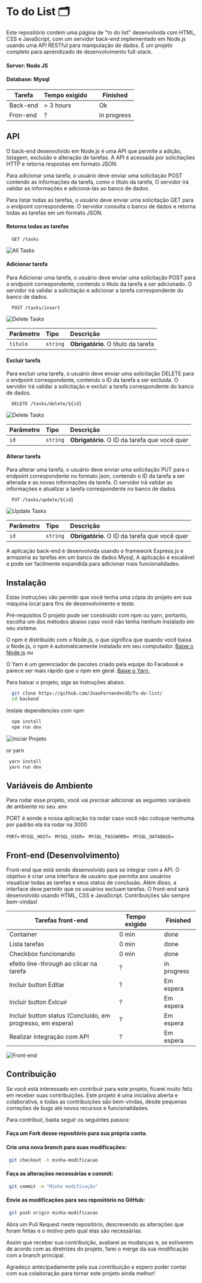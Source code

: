 
# To do List 🗂

Este repositório contém uma página de "to do list" desenvolvida com HTML, CSS e JavaScript, com um servidor back-end implementado em Node.js usando uma API RESTful para manipulação de dados. É um projeto completo para aprendizado de desenvolvimento full-stack.

#### Server: Node JS
#### Database: Mysql

| Tarefa           | Tempo exigido | | Finished | 
|----------------|---------------|----------------|-----------|
| Back-end  | > 3 hours  |  | Ok | 
| Fron-end   | ?  |  | in progress |





## API

O back-end desenvolvido em Node.js é uma API que permite a adição, listagem, exclusão e alteração de tarefas. A API é acessada por solicitações HTTP e retorna respostas em formato JSON.

Para adicionar uma tarefa, o usuário deve enviar uma solicitação POST contendo as informações da tarefa, como o título da tarefa, O servidor irá validar as informações e adicioná-las ao banco de dados.


Para listar todas as tarefas, o usuário deve enviar uma solicitação GET para o endpoint correspondente. O servidor consulta o banco de dados e retorna todas as tarefas em um formato JSON.

#### Retorna todas as tarefas

```http
  GET /tasks
```
![All Tasks](https://user-images.githubusercontent.com/24917622/221364931-a3e939fc-ac78-49ac-90ba-07664ff7c9a6.png)

#### Adicionar tarefa
Para Adicionar uma tarefa, o usuário deve enviar uma solicitação POST para o endpoint correspondente, contendo o titulo da tarefa a ser adicionado. O servidor irá validar a solicitação e adicionar a tarefa correspondente do banco de dados.

```http
  POST /tasks/insert
```
![Delete Tasks](https://user-images.githubusercontent.com/24917622/221364928-8850762c-a15b-4798-9c3b-d9bae9ab7d13.png)

| Parâmetro   | Tipo       | Descrição                                   |
| :---------- | :--------- | :------------------------------------------ |
| `titulo`      | `string` | **Obrigatório**. O titulo da tarefa|


#### Excluir tarefa
Para excluir uma tarefa, o usuário deve enviar uma solicitação DELETE para o endpoint correspondente, contendo o ID da tarefa a ser excluída. O servidor irá validar a solicitação e excluir a tarefa correspondente do banco de dados.

```http
  DELETE /tasks/delete/${id}
```
![Delete Tasks](https://user-images.githubusercontent.com/24917622/221364934-c0b7cbed-0e53-4248-81b1-09d4df19a89f.png)

| Parâmetro   | Tipo       | Descrição                                   |
| :---------- | :--------- | :------------------------------------------ |
| `id`      | `string` | **Obrigatório**. O ID da tarefa que você quer |





#### Alterar tarefa
Para alterar uma tarefa, o usuário deve enviar uma solicitação PUT para o endpoint correspondente no formato json, contendo o ID da tarefa a ser alterada e as novas informações da tarefa. O servidor irá validar as informações e atualizar a tarefa correspondente no banco de dados.

```http
  PUT /tasks/update/${id}
```
![Update Tasks](https://user-images.githubusercontent.com/24917622/221364930-2c6db78c-dd54-41dd-a42f-5a174141fcf8.png)

| Parâmetro   | Tipo       | Descrição                                   |
| :---------- | :--------- | :------------------------------------------ |
| `id`      | `string` | **Obrigatório**. O ID da tarefa que você quer |


A aplicação back-end é desenvolvida usando o framework Express.js e armazena as tarefas em um banco de dados Mysql, A aplicação é escalável e pode ser facilmente expandida para adicionar mais funcionalidades.




## Instalação


Estas instruções vão permitir que você tenha uma cópia do projeto em sua máquina local para fins de desenvolvimento e teste.

Pré-requisitos
O projeto pode ser construído com npm ou yarn, portanto, escolha um dos métodos abaixo caso você não tenha nenhum instalado em seu sistema.

O npm é distribuído com o Node.js, o que significa que quando você baixa o Node.js, o npm é automaticamente instalado em seu computador. [Baixe o Node.js](https://nodejs.org/en/download/)
ou

O Yarn é um gerenciador de pacotes criado pela equipe do Facebook e parece ser mais rápido que o npm em geral. [Baixe o Yarn.](https://classic.yarnpkg.com/en/docs/install#windows-stable)




Para baixar o projeto, siga as instruções abaixo.
```bash
  git clone https://github.com/JoaoFernandesXD/To-do-list/
  cd backend
```

Instale dependencies com npm
```bash
  npm install
  npm run dev
```
![Iniciar Projeto](https://user-images.githubusercontent.com/24917622/221365670-4da3c992-e257-457f-8bd2-b6616464df7b.png)

or yarn

```bash
 yarn install
 yarn run dev
```


## Variáveis de Ambiente

Para rodar esse projeto, você vai precisar adicionar as seguintes variáveis de ambiente no seu .env

PORT é aonde a nossa aplicação ira rodar caso você não coloque nenhuma por padrão ela ira rodar na 3000

`PORT=`
`MYSQL_HOST= `
`MYSQL_USER= `
`MYSQL_PASSWORD= `
`MYSQL_DATABASE= `





## Front-end (Desenvolvimento)

Front-end que está sendo desenvolvido para se integrar com a API. O objetivo é criar uma interface de usuário que permita aos usuários visualizar todas as tarefas e seus status de conclusão. Além disso, a interface deve permitir que os usuários excluam tarefas. O front-end será desenvolvido usando HTML, CSS e JavaScript. Contribuições são sempre bem-vindas!

| Tarefas front-end         | Tempo exigido | | Finished | 
|----------------|---------------|----------------|-----------|
| Container | 0 min  |  | done | 
| Lista tarefas | 0 min  |  | done | 
| Checkbox funcionando | 0 min  |  | done | 
| efeito line-through ao clicar na tarefa | ?  |  | in progress | 
| Incluir button Editar | ?  |  | Em espera | 
| Incluir button Exlcuir | ? |  | Em espera | 
| Incluir button status (Concluido, em progresso, em espera) | ?  |  | Em espera | 
| Realizar integração com API  | ?  |  | Em espera | 


![Front-end](https://user-images.githubusercontent.com/24917622/221362457-62bda23e-6c57-434d-9598-03ad06ace2ff.png)







## Contribuição


Se você está interessado em contribuir para este projeto, ficarei muito feliz em receber suas contribuições. Este projeto é uma iniciativa aberta e colaborativa, e todas as contribuições são bem-vindas, desde pequenas correções de bugs até novos recursos e funcionalidades.

Para contribuir, basta seguir os seguintes passos:






#### Faça um Fork desse repositório para sua própria conta.

#### Crie uma nova branch para suas modificações:
```bash
 git checkout -b minha-modificacao
```

#### Faça as alterações necessárias e commit:
```bash
 git commit -m "Minha modificação"
```

#### Envie as modificações para seu repositório no GitHub:
```bash
 git push origin minha-modificacao
```

Abra um Pull Request neste repositório, descrevendo as alterações que foram feitas e o motivo pelo qual elas são necessárias.

Assim que receber sua contribuição, avaliarei as mudanças e, se estiverem de acordo com as diretrizes do projeto, farei o merge da sua modificação com a branch principal.

Agradeço antecipadamente pela sua contribuição e espero poder contar com sua colaboração para tornar este projeto ainda melhor!

